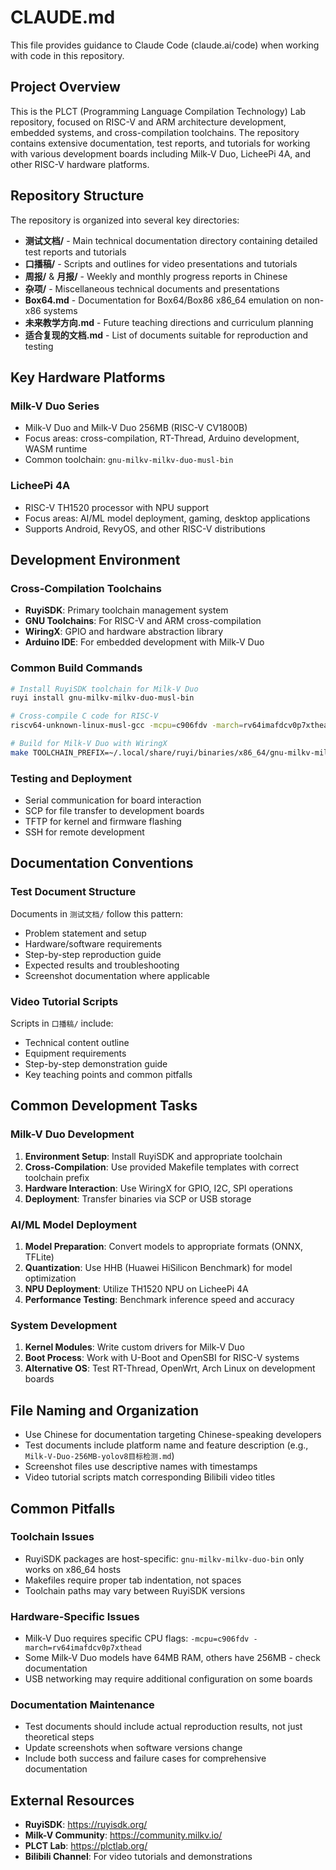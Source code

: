 # CLAUDE.md

This file provides guidance to Claude Code (claude.ai/code) when working with code in this repository.

## Project Overview

This is the PLCT (Programming Language Compilation Technology) Lab repository, focused on RISC-V and ARM architecture development, embedded systems, and cross-compilation toolchains. The repository contains extensive documentation, test reports, and tutorials for working with various development boards including Milk-V Duo, LicheePi 4A, and other RISC-V hardware platforms.

## Repository Structure

The repository is organized into several key directories:

- **测试文档/** - Main technical documentation directory containing detailed test reports and tutorials
- **口播稿/** - Scripts and outlines for video presentations and tutorials
- **周报/** & **月报/** - Weekly and monthly progress reports in Chinese
- **杂项/** - Miscellaneous technical documents and presentations
- **Box64.md** - Documentation for Box64/Box86 x86_64 emulation on non-x86 systems
- **未来教学方向.md** - Future teaching directions and curriculum planning
- **适合复现的文档.md** - List of documents suitable for reproduction and testing

## Key Hardware Platforms

### Milk-V Duo Series
- Milk-V Duo and Milk-V Duo 256MB (RISC-V CV1800B)
- Focus areas: cross-compilation, RT-Thread, Arduino development, WASM runtime
- Common toolchain: `gnu-milkv-milkv-duo-musl-bin`

### LicheePi 4A
- RISC-V TH1520 processor with NPU support
- Focus areas: AI/ML model deployment, gaming, desktop applications
- Supports Android, RevyOS, and other RISC-V distributions

## Development Environment

### Cross-Compilation Toolchains
- **RuyiSDK**: Primary toolchain management system
- **GNU Toolchains**: For RISC-V and ARM cross-compilation
- **WiringX**: GPIO and hardware abstraction library
- **Arduino IDE**: For embedded development with Milk-V Duo

### Common Build Commands
```bash
# Install RuyiSDK toolchain for Milk-V Duo
ruyi install gnu-milkv-milkv-duo-musl-bin

# Cross-compile C code for RISC-V
riscv64-unknown-linux-musl-gcc -mcpu=c906fdv -march=rv64imafdcv0p7xthead -g source.c

# Build for Milk-V Duo with WiringX
make TOOLCHAIN_PREFIX=~/.local/share/ruyi/binaries/x86_64/gnu-milkv-milkv-duo-musl-bin-*/bin/riscv64-unknown-linux-musl-
```

### Testing and Deployment
- Serial communication for board interaction
- SCP for file transfer to development boards
- TFTP for kernel and firmware flashing
- SSH for remote development

## Documentation Conventions

### Test Document Structure
Documents in `测试文档/` follow this pattern:
- Problem statement and setup
- Hardware/software requirements
- Step-by-step reproduction guide
- Expected results and troubleshooting
- Screenshot documentation where applicable

### Video Tutorial Scripts
Scripts in `口播稿/` include:
- Technical content outline
- Equipment requirements
- Step-by-step demonstration guide
- Key teaching points and common pitfalls

## Common Development Tasks

### Milk-V Duo Development
1. **Environment Setup**: Install RuyiSDK and appropriate toolchain
2. **Cross-Compilation**: Use provided Makefile templates with correct toolchain prefix
3. **Hardware Interaction**: Use WiringX for GPIO, I2C, SPI operations
4. **Deployment**: Transfer binaries via SCP or USB storage

### AI/ML Model Deployment
1. **Model Preparation**: Convert models to appropriate formats (ONNX, TFLite)
2. **Quantization**: Use HHB (Huawei HiSilicon Benchmark) for model optimization
3. **NPU Deployment**: Utilize TH1520 NPU on LicheePi 4A
4. **Performance Testing**: Benchmark inference speed and accuracy

### System Development
1. **Kernel Modules**: Write custom drivers for Milk-V Duo
2. **Boot Process**: Work with U-Boot and OpenSBI for RISC-V systems
3. **Alternative OS**: Test RT-Thread, OpenWrt, Arch Linux on development boards

## File Naming and Organization

- Use Chinese for documentation targeting Chinese-speaking developers
- Test documents include platform name and feature description (e.g., `Milk-V-Duo-256MB-yolov8目标检测.md`)
- Screenshot files use descriptive names with timestamps
- Video tutorial scripts match corresponding Bilibili video titles

## Common Pitfalls

### Toolchain Issues
- RuyiSDK packages are host-specific: `gnu-milkv-milkv-duo-bin` only works on x86_64 hosts
- Makefiles require proper tab indentation, not spaces
- Toolchain paths may vary between RuyiSDK versions

### Hardware-Specific Issues
- Milk-V Duo requires specific CPU flags: `-mcpu=c906fdv -march=rv64imafdcv0p7xthead`
- Some Milk-V Duo models have 64MB RAM, others have 256MB - check documentation
- USB networking may require additional configuration on some boards

### Documentation Maintenance
- Test documents should include actual reproduction results, not just theoretical steps
- Update screenshots when software versions change
- Include both success and failure cases for comprehensive documentation

## External Resources

- **RuyiSDK**: https://ruyisdk.org/
- **Milk-V Community**: https://community.milkv.io/
- **PLCT Lab**: https://plctlab.org/
- **Bilibili Channel**: For video tutorials and demonstrations